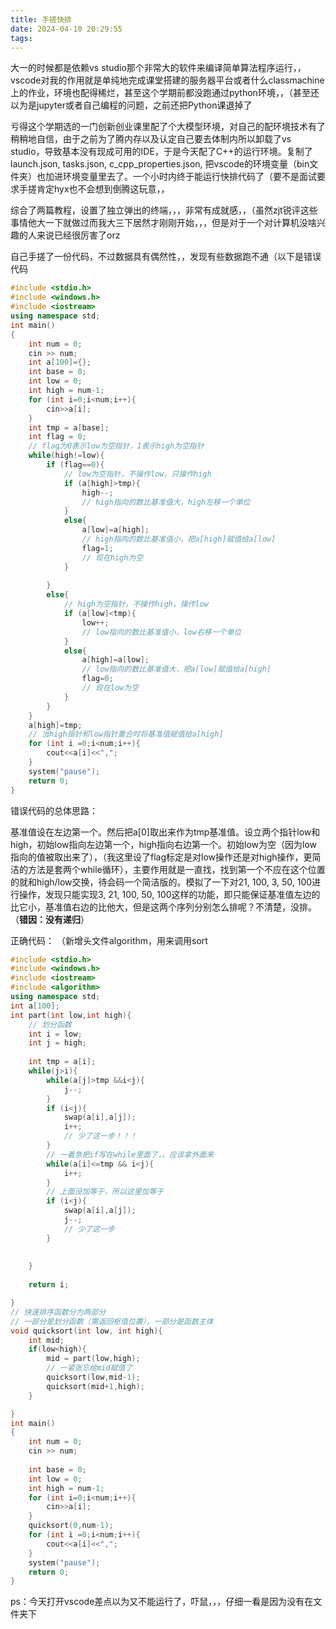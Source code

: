 ```yaml
---
title: 手搓快排
date: 2024-04-10 20:29:55
tags:
---
```

大一的时候都是依赖vs studio那个非常大的软件来编译简单算法程序运行，，vscode对我的作用就是单纯地完成课堂搭建的服务器平台或者什么classmachine上的作业，环境也配得稀烂，甚至这个学期前都没跑通过python环境，，（甚至还以为是jupyter或者自己编程的问题，之前还把Python课退掉了

亏得这个学期选的一门创新创业课里配了个大模型环境，对自己的配环境技术有了稍稍地自信，由于之前为了腾内存以及认定自己要去体制内所以卸载了vs studio，导致基本没有现成可用的IDE，于是今天配了C++的运行环境。复制了launch.json, tasks.json, c_cpp_properties.json, 把vscode的环境变量（bin文件夹）也加进环境变量里去了。一个小时内终于能运行快排代码了（要不是面试要求手搓肯定hyx也不会想到倒腾这玩意，，

综合了两篇教程，设置了独立弹出的终端，，，非常有成就感，，（虽然zjt锐评这些事情他大一下就做过而我大三下居然才刚刚开始，，，但是对于一个对计算机没啥兴趣的人来说已经很厉害了orz

自己手搓了一份代码，不过数据具有偶然性，，发现有些数据跑不通（以下是错误代码
```cpp
#include <stdio.h>
#include <windows.h>
#include <iostream>
using namespace std;
int main()
{
    int num = 0;
    cin >> num;
    int a[100]={};
    int base = 0;
    int low = 0;
    int high = num-1;
    for (int i=0;i<num;i++){
        cin>>a[i];
    }
    int tmp = a[base];
    int flag = 0;
    // flag为0表示low为空指针，1表示high为空指针
    while(high!=low){
        if (flag==0){
            // low为空指针，不操作low，只操作high
            if (a[high]>tmp){
                high--;
                // high指向的数比基准值大，high左移一个单位
            }
            else{
                a[low]=a[high];
                // high指向的数比基准值小，把a[high]赋值给a[low]
                flag=1;
                // 现在high为空
            }
            
        }
        else{
            // high为空指针，不操作high，操作low
            if (a[low]<tmp){
                low++;
                // low指向的数比基准值小，low右移一个单位
            }
            else{
                a[high]=a[low];
                // low指向的数比基准值大，把a[low]赋值给a[high]
                flag=0;
                // 现在low为空
            }
        }
    }
    a[high]=tmp;
    // 当high指针和low指针重合时将基准值赋值给a[high]
    for (int i =0;i<num;i++){
        cout<<a[i]<<",";
    }
    system("pause");
    return 0;
}

```

错误代码的总体思路：

基准值设在左边第一个。然后把a[0]取出来作为tmp基准值。设立两个指针low和high，初始low指向左边第一个，high指向右边第一个。初始low为空（因为low指向的值被取出来了），（我这里设了flag标定是对low操作还是对high操作，更简洁的方法是套两个while循环），主要作用就是一直找，找到第一个不应在这个位置的就和high/low交换，待会码一个简洁版的。模拟了一下对21, 100, 3, 50, 100进行操作，发现只能实现3, 21, 100, 50, 100这样的功能，即只能保证基准值左边的比它小，基准值右边的比他大，但是这两个序列分别怎么排呢？不清楚，没排。（**错因：没有递归**）

正确代码：
（新增头文件algorithm，用来调用sort
```cpp
#include <stdio.h>
#include <windows.h>
#include <iostream>
#include <algorithm>
using namespace std;
int a[100];
int part(int low,int high){
    // 划分函数
    int i = low;
    int j = high;
    
    int tmp = a[i];
    while(j>i){
        while(a[j]>tmp &&i<j){
            j--;
        }
        if (i<j){
            swap(a[i],a[j]);
            i++;
            // 少了这一步！！！
        }
        // 一着急把if写在while里面了，，应该拿外面来
        while(a[i]<=tmp && i<j){
            i++;
        }
        // 上面没加等于，所以这里加等于
        if (i<j){
            swap(a[i],a[j]);
            j--;
            // 少了这一步
        }    
        
        
    }
    
    return i;

}
// 快速排序函数分为两部分
// 一部分是划分函数（需返回枢值位置），一部分是函数主体
void quicksort(int low, int high){
    int mid;
    if(low<high){
        mid = part(low,high);
        // 一紧张忘给mid赋值了
        quicksort(low,mid-1);
        quicksort(mid+1,high);
    }

}
int main()
{
    int num = 0;
    cin >> num;
    
    int base = 0;
    int low = 0;
    int high = num-1;
    for (int i=0;i<num;i++){
        cin>>a[i];
    }
    quicksort(0,num-1);
    for (int i =0;i<num;i++){
        cout<<a[i]<<",";
    }
    system("pause");
    return 0;
}
```

ps：今天打开vscode差点以为又不能运行了，吓鼠，，，仔细一看是因为没有在文件夹下